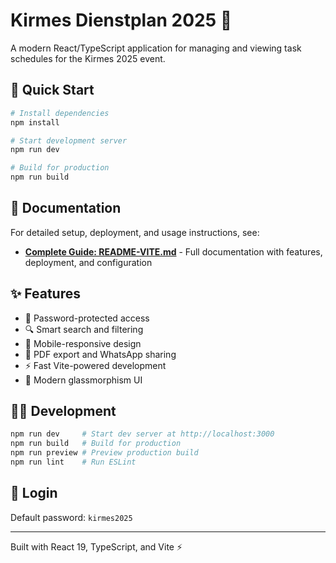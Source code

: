 # Kirmes Dienstplan 2025 🎡

A modern React/TypeScript application for managing and viewing task schedules for the Kirmes 2025 event.

## 🚀 Quick Start

```bash
# Install dependencies
npm install

# Start development server
npm run dev

# Build for production
npm run build
```

## 📖 Documentation

For detailed setup, deployment, and usage instructions, see:
- **[Complete Guide: README-VITE.md](./README-VITE.md)** - Full documentation with features, deployment, and configuration

## ✨ Features

- 🔐 Password-protected access
- 🔍 Smart search and filtering
- 📱 Mobile-responsive design
- 📄 PDF export and WhatsApp sharing
- ⚡ Fast Vite-powered development
- 🎨 Modern glassmorphism UI

## 🏃‍♂️ Development

```bash
npm run dev     # Start dev server at http://localhost:3000
npm run build   # Build for production
npm run preview # Preview production build
npm run lint    # Run ESLint
```

## 🔑 Login

Default password: `kirmes2025`

---

Built with React 19, TypeScript, and Vite ⚡
